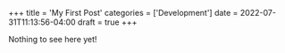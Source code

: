 +++
title = 'My First Post'
categories = ['Development']
date =  2022-07-31T11:13:56-04:00
draft = true
+++

Nothing to see here yet!
